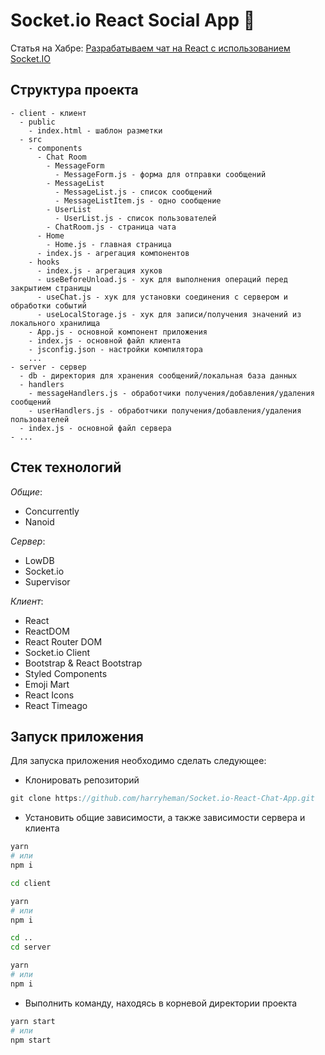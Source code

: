 # Socket.io React Social App :metal:

Статья на Хабре: <a href="https://habr.com/ru/post/544046/">Разрабатываем чат на React с использованием Socket.IO</a>

## Структура проекта

```
- client - клиент
  - public
    - index.html - шаблон разметки
  - src
    - components
      - Chat Room
        - MessageForm
          - MessageForm.js - форма для отправки сообщений
        - MessageList
          - MessageList.js - список сообщений
          - MessageListItem.js - одно сообщение
        - UserList
          - UserList.js - список пользователей
        - ChatRoom.js - страница чата
      - Home
        - Home.js - главная страница
      - index.js - агрегация компонентов
    - hooks
      - index.js - агрегация хуков
      - useBeforeUnload.js - хук для выполнения операций перед закрытием страницы
      - useChat.js - хук для установки соединения с сервером и обработки событий
      - useLocalStorage.js - хук для записи/получения значений из локального хранилища
    - App.js - основной компонент приложения
    - index.js - основной файл клиента
    - jsconfig.json - настройки компилятора
    ...
- server - сервер
  - db - директория для хранения сообщений/локальная база данных
  - handlers
    - messageHandlers.js - обработчики получения/добавления/удаления сообщений
    - userHandlers.js - обработчики получения/добавления/удаления пользователей
  - index.js - основной файл сервера
- ...
```

## Стек технологий

*Общие*:

- Concurrently
- Nanoid

*Сервер*:

- LowDB
- Socket.io
- Supervisor

*Клиент*:

- React
- ReactDOM
- React Router DOM
- Socket.io Client
- Bootstrap & React Bootstrap
- Styled Components
- Emoji Mart
- React Icons
- React Timeago

## Запуск приложения

Для запуска приложения необходимо сделать следующее:

- Клонировать репозиторий

```js
git clone https://github.com/harryheman/Socket.io-React-Chat-App.git
```

- Установить общие зависимости, а также зависимости сервера и клиента

```bash
yarn
# или
npm i

cd client

yarn
# или
npm i

cd ..
cd server

yarn
# или
npm i
```

- Выполнить команду, находясь в корневой директории проекта

```bash
yarn start
# или
npm start
```